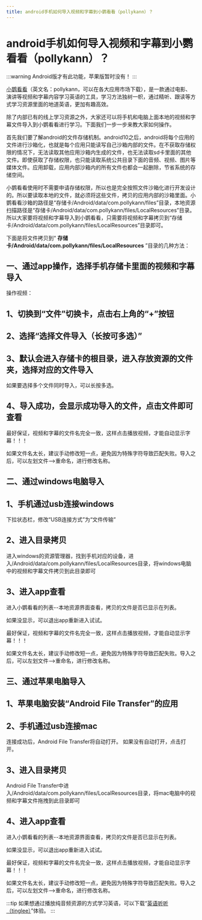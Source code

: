 ```yaml
---
title: android手机如何导入视频和字幕到小鹦看看（pollykann）？
---
```


# android手机如何导入视频和字幕到小鹦看看（pollykann）？

:::warning
Android版才有此功能，苹果版暂时没有！
:::

[小鹦看看](https://www.pollykann.com)（英文名：pollykann，可以在各大应用市场下载），是一款通过电影、演讲等视频和字幕内容学习英语的工具，学习方法独树一帜，通过精听、跟读等方式学习资源里面的地道英语，更加有趣高效。

除了内部已有的线上学习资源之外，大家还可以将手机和电脑上面本地的视频和字幕文件导入到小鹦看看进行学习。下面我们一步一步来教大家如何操作。



首先我们要了解android的文件存储机制。android10之后，android将每个应用的文件进行沙箱化，也就是每个应用只能读写自己沙箱内部的文件。在不获取存储权限的情况下，无法读取其他应用沙箱内生成的文件，也无法读取sd卡里面的其他文件。即使获取了存储权限，也只能读取系统公共目录下面的音频、视频、图片等媒体文件。应用卸载，应用内部沙箱内的所有文件也都会一起删除，节省系统的存储空间。

小鹦看看使用时不需要申请存储权限，所以也是完全按照文件沙箱化进行开发设计的。所以要读取本地的文件，就必须将这些文件，拷贝的应用内部的沙箱里面。小鹦看看沙箱的路径是“存储卡/Android/data/com.pollykann/files”目录，本地资源扫描路径是“存储卡/Android/data/com.pollykann/files/LocalResources”目录。所以大家要将视频和字幕导入到小鹦看看，只需要将视频和字幕拷贝到“存储卡/Android/data/com.pollykann/files/LocalResources”目录即可。

下面是将文件拷贝到“ **存储卡/Android/data/com.pollykann/files/LocalResources** ”目录的几种方法：


## 一、通过app操作，选择手机存储卡里面的视频和字幕导入

操作视频：

<VideoPlay url="https://s.pollykann.com/d1/0a0367a951f9978e68f33efa536dd7f8.mp4" description="操作视频教程"/> 


## 1、切换到“文件”切换卡，点击右上角的“+”按钮

<ImageCard imageSrc="https://pica.zhimg.com/v2-ab4480cfba72d2f7e566da1e908e946a_1440w.jpg" description="旧版本切换卡名称是“本地”，新版本已改为“文件”"/> 


## 2、选择“选择文件导入（长按可多选）”

<ImageCard imageSrc="https://picx.zhimg.com/v2-c1e2be8ccee6d0e3babe95c60cdd0871_1440w.jpg" description=""/> 

## 3、默认会进入存储卡的根目录，进入存放资源的文件夹，选择对应的文件导入

如果要选择多个文件同时导入，可以长按多选。

<ImageCard imageSrc="https://pic2.zhimg.com/v2-68b97fdc4c269bb573fb7e2f520e7f07_1440w.jpg" description=""/> 

<ImageCard imageSrc="https://picx.zhimg.com/v2-3a801efb77d705f0fff65c49b25e6b1f_1440w.jpg" description=""/> 


## 4、导入成功，会显示成功导入的文件，点击文件即可查看

<ImageCard imageSrc="https://pic2.zhimg.com/v2-d94c3410b529da3044fe93b02aaf257b_1440w.jpg" description=""/> 

最好保证，视频和字幕的文件名完全一致，这样点击播放视频，才能自动显示字幕！！！

如果文件名太长，建议手动修改短一点，避免因为特殊字符导致匹配失败。导入之后，可以左划文件-->重命名，进行修改名称。

## 二、通过windows电脑导入

## 1、手机通过usb连接windows

下拉状态栏，修改“USB连接方式”为“文件传输”

## 2、进入目录拷贝

进入windows的资源管理器，找到手机对应的设备，进入/Android/data/com.pollykann/files/LocalResources目录，将windows电脑中的视频和字幕文件拷贝到此目录即可

<ImageCard imageSrc="https://pic2.zhimg.com/v2-769c864cc5644cae8f4ac4a06e5d72b1_1440w.jpg" description=""/> 

## 3、进入app查看

进入小鹦看看的列表--本地资源界面查看，拷贝的文件是否已显示在列表。

如果没显示，可以退出app重新进入试试。

最好保证，视频和字幕的文件名完全一致，这样点击播放视频，才能自动显示字幕！！！

如果文件名太长，建议手动修改短一点，避免因为特殊字符导致匹配失败。导入之后，可以左划文件-->重命名，进行修改名称。

## 三、通过苹果电脑导入

## 1、苹果电脑安装“Android File Transfer”的应用

## 2、手机通过usb连接mac

连接成功后，Android File Transfer将自动打开。 如果没有自动打开，点击打开。

## 3、进入目录拷贝

Android File Transfer中进入/Android/data/com.pollykann/files/LocalResources目录，将mac电脑中的视频和字幕文件拖拽到此目录即可

## 4、进入app查看

进入小鹦看看的列表--本地资源界面查看，拷贝的文件是否已显示在列表。

如果没显示，可以退出app重新进入试试。

最好保证，视频和字幕的文件名完全一致，这样点击播放视频，才能自动显示字幕！！！

如果文件名太长，建议手动修改短一点，避免因为特殊字符导致匹配失败。导入之后，可以左划文件-->重命名，进行修改名称。

:::tip
如果想通过播放纯音频资源的方式学习英语，可以下载“[英语听听（tinglee）](https://play.google.com/store/apps/details?id=com.tinglee)”体验。
:::